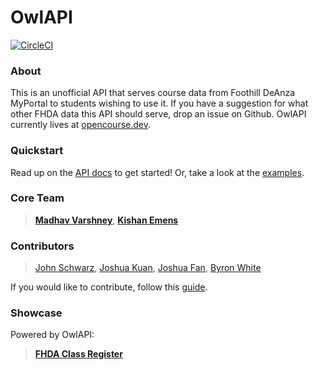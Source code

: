 # OwlAPI
[![CircleCI](https://circleci.com/gh/circleci/circleci-docs.svg?style=shield)](https://circleci.com/gh/OpenCourseAPI/OwlAPI)

### About

This is an unofficial API that serves course data from Foothill DeAnza MyPortal to students wishing to use it. If you have a suggestion for what other FHDA data this API should serve, drop an issue on Github. OwlAPI currently lives at [opencourse.dev](https://opencourse.dev).

### Quickstart

Read up on the [API docs](/api) to get started! Or, take a look at the [examples](/examples/).

### Core Team
> [**Madhav Varshney**](https://github.com/madhavarshney), [**Kishan Emens**](https://github.com/phi-line)

### Contributors
> [John Schwarz](https://github.com/TryExceptElse), [Joshua Kuan](https://github.com/cwjoshuak), [Joshua Fan](https://github.com/joshuaptfan), [Byron White](https://github.com/BoomSyrup)

If you would like to contribute, follow this [guide](https://github.com/OpenCourseAPI/OwlAPI/blob/master/CONTRIBUTING.md).

### Showcase

Powered by OwlAPI:
> [**FHDA Class Register**](https://github.com/cwjoshuak/FHDA-Class-Register)
